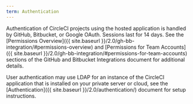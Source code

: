 ```yaml
---
term: Authentication
--- 
```


Authentication of CircleCI projects using the hosted application is handled by GitHub, Bitbucket, or Google OAuth. Sessions last for 14 days. See the [Permissions Overview]({{ site.baseurl }}/2.0/gh-bb-integration/#permissions-overview) and [Permissions for Team Accounts]({{ site.baseurl }}/2.0/gh-bb-integration/#permissions-for-team-accounts) sections of the GitHub and Bitbucket Integrations document for additional details.

User authentication may use LDAP for an instance of the CircleCI application that is installed on your private server or cloud, see the [Authentication]({{ site.baseurl }}/2.0/authentication/) document for setup instructions.
